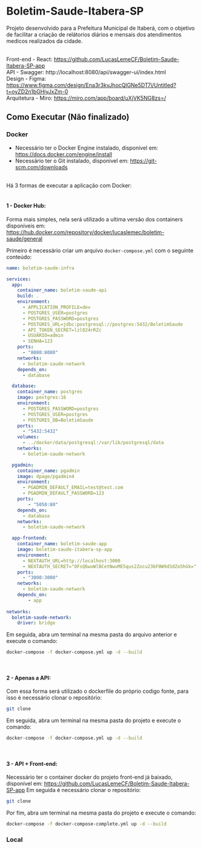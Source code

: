 # Boletim-Saude-Itabera-SP

Projeto desenvolvido para a Prefeitura Municipal de Itaberá, com o objetivo de facilitar a criação de relátorios diários e mensais dos atendimentos medicos realizados da cidade.
<br><br>


Front-end - React: https://github.com/LucasLemeCF/Boletim-Saude-Itabera-SP-app  
API - Swagger: http://localhost:8080/api/swagger-ui/index.html  
Design - Figma: https://www.figma.com/design/Ena3r3kvJhocQlGNe5DT7i/Untitled?t=oyZD2n1bGHiyJxZm-0  
Arquitetura - Miro: https://miro.com/app/board/uXjVK5NG8zs=/  

## Como Executar (Não finalizado)

### Docker

- Necessário ter o Docker Engine instalado, disponivel em: https://docs.docker.com/engine/install
- Necessário ter o Git instalado, disponivel em: https://git-scm.com/downloads

<br>
Há 3 formas de executar a aplicação com Docker:
<br><br>

#### 1 - Docker Hub:

Forma mais simples, nela será utilizado a ultima versão dos containers disponíveis em: https://hub.docker.com/repository/docker/lucaslemec/boletim-saude/general  

Primeiro é necessário criar um arquivo `docker-compose.yml` com o seguinte conteúdo:
```yaml
name: boletim-saude-infra

services:
  app:
    container_name: boletim-saude-api
    build: .
    environment:
      - APPLICATION_PROFILE=dev
      - POSTGRES_USER=postgres
      - POSTGRES_PASSWORD=postgres
      - POSTGRES_URL=jdbc:postgresql://postgres:5432/BoletimSaude
      - API_TOKEN_SECRET=lzl024rRZc
      - USUARIO=admin
      - SENHA=123
    ports:
      - "8080:8080"
    networks:
      - boletim-saude-network
    depends_on:
      - database

  database:
    container_name: postgres
    image: postgres:16
    environment:
      - POSTGRES_PASSWORD=postgres
      - POSTGRES_USER=postgres
      - POSTGRES_DB=BoletimSaude
    ports:
      - "5432:5432"
    volumes:
      - ../docker/data/postgresql:/var/lib/postgresql/data
    networks:
      - boletim-saude-network

  pgadmin:
    container_name: pgadmin
    image: dpage/pgadmin4
    environment:
      - PGADMIN_DEFAULT_EMAIL=test@test.com
      - PGADMIN_DEFAULT_PASSWORD=123
    ports:
        - "5050:80"
    depends_on:
      - database
    networks:
      - boletim-saude-network

  app-frontend:
    container_name: boletim-saude-app
    image: boletim-saude-itabera-sp-app
    environment:
      - NEXTAUTH_URL=http://localhost:3000
      - NEXTAUTH_SECRET="OFsQ6wuWlBCetNwuME5qus2Zocu23bF0W9d3dZo5hGk="
    ports:
      - "3000:3000"
    networks:
      - boletim-saude-network
    depends_on:
        - app
    
networks:
  boletim-saude-network:
    driver: bridge
```
Em seguida, abra um terminal na mesma pasta do arquivo anterior e execute o comando:
```bash
docker-compose -f docker-compose.yml up -d --build
```
<br>

#### 2 - Apenas a API:

Com essa forma será utilizado o dockerfile do próprio codigo fonte, para isso é necessário clonar o repositório:
```bash
git clone 
```
Em seguida, abra um terminal na mesma pasta do projeto e execute o comando:
```bash
docker-compose -f docker-compose.yml up -d --build
```
<br>

#### 3 - API + Front-end:
Necessário ter o container docker do projeto front-end já baixado, disponível em: https://github.com/LucasLemeCF/Boletim-Saude-Itabera-SP-app
Em seguida é necessário clonar o repositório:
```bash
git clone 
```
Por fim, abra um terminal na mesma pasta do projeto e execute o comando:
```bash
docker-compose -f docker-compose-complete.yml up -d --build
```

### Local